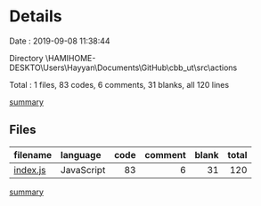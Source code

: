 # Details

Date : 2019-09-08 11:38:44

Directory \\HAMIHOME-DESKTO\Users\Hayyan\Documents\GitHub\cbb_ut\src\actions

Total : 1 files,  83 codes, 6 comments, 31 blanks, all 120 lines

[summary](results.md)

## Files
| filename | language | code | comment | blank | total |
| :--- | :--- | ---: | ---: | ---: | ---: |
| [index.js](file://hamihome-deskto/Users/Hayyan/Documents/GitHub/cbb_ut/src/actions/index.js) | JavaScript | 83 | 6 | 31 | 120 |

[summary](results.md)